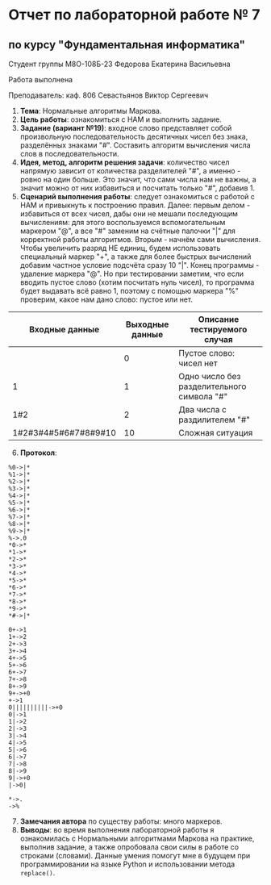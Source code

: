 # Отчет по лабораторной работе № 7
## по курсу "Фундаментальная информатика"

Студент группы М8О-108Б-23 Федорова Екатерина Васильевна

Работа выполнена 

Преподаватель: каф. 806 Севастьянов Виктор Сергеевич

1. **Тема**: Нормальные алгоритмы Маркова.
2. **Цель работы**: ознакомиться с НАМ и выполнить задание.
3. **Задание (вариант №19)**: входное слово представляет собой произвольную последовательность десятичных чисел без знака, разделённых знаками "#". Составить алгоритм вычисления числа слов в последовательности.
4. **Идея, метод, алгоритм решения задачи**: количество чисел напрямую зависит от количества разделителей "#", а именно - ровно на один больше. Это значит, что сами числа нам не важны, а значит можно от них избавиться и посчитать только "#", добавив 1.
5. **Сценарий выполнения работы**: следует ознакомиться с работой с НАМ и привыкнуть к построению правил. Далее: первым делом - избавиться от всех чисел, дабы они не мешали последующим вычислениям: для этого воспользуемся вспомогательным маркером "@", а все "#" заменим на счётные палочки "|" для корректной работы алгоритмов. Вторым - начнём сами вычисления. Чтобы увеличить разряд НЕ единиц, будем использовать специальный маркер "+", а также для более быстрых вычислений добавим частное условие подсчёта сразу 10 "|". Конец программы - удаление маркера "@". Но при тестировании заметим, что если вводить пустое слово (хотим посчитать нуль чисел), то программа будет выдавать всё равно 1, поэтому с помощью маркера "%" проверим, какое нам дано слово: пустое или нет.


| Входные данные       | Выходные данные | Описание тестируемого случая                    |
|----------------------|-----------------|-------------------------------------------------|
|                      | 0               | Пустое слово: чисел нет                         |
| 1                    | 1               | Одно число без разделительного символа "#"      |
| 1#2                  | 2               | Два числа с раздилителем "#"                    |
| 1#2#3#4#5#6#7#8#9#10 | 10              | Сложная ситуация                                |

6. **Протокол**:
```
%0->|*
%1->|*
%2->|*
%3->|*
%4->|*
%5->|*
%6->|*
%7->|*
%8->|*
%9->|*
%->.0
*0->*
*1->*
*2->*
*3->*
*4->*
*5->*
*6->*
*7->*
*8->*
*9->*
*#->|*

0+->1
1+->2
2+->3
3+->4
4+->5
5+->6
6+->7
7+->8
8+->9
9+->+0
+->1
0||||||||||->+0
0|->1
1|->2
2|->3
3|->4
4|->5
5|->6
6|->7
7|->8
8|->9
9|->+0
|->0|

*->.
->%
```
7. **Замечания автора** по существу работы: много маркеров.
8. **Выводы**: во время выполнения лабораторной работы я ознакомилась с Нормальными алгоритмами Маркова на практике, выполнив задание, а также опробовала свои силы в работе со строками (словами). Данные умения помогут мне в будущем при программировании на языке Python и использовании метода `replace()`.
